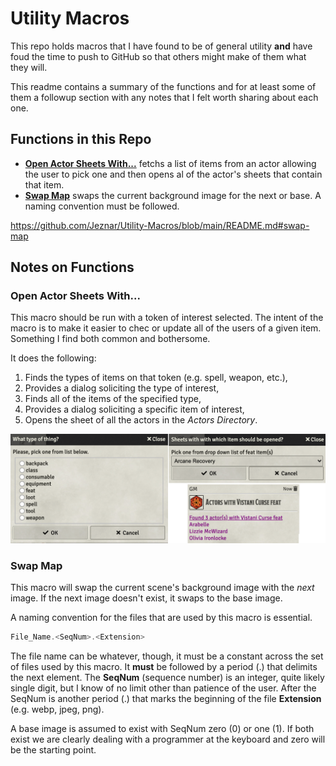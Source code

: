 # Utility Macros

This repo holds macros that I have found to be of general utility **and** have foud the time to push to GitHub so that others might make of them what they will.

This readme contains a summary of the functions and for at least some of them a followup section with any notes that I felt worth sharing about each one.

## Functions in this Repo

* **[Open Actor Sheets With...](#open-actor-sheets-with...)** fetchs a list of items from an actor allowing the user to pick one and then opens al of the actor's sheets that contain that item.
* **[Swap Map](swap-map)** swaps the current background image for the next or base. A naming convention must be followed.

https://github.com/Jeznar/Utility-Macros/blob/main/README.md#swap-map
## Notes on Functions

### **Open Actor Sheets With...** 

This macro should be run with a token of interest selected.  The intent of the macro is to make it easier to chec or update all of the users of a given item.  Something I find both common and bothersome. 

It does the following:

1. Finds the types of items on that token (e.g. spell, weapon, etc.),
1. Provides a dialog soliciting the type of interest,
1. Finds all of the items of the specified type,
1. Provides a dialog soliciting a specific item of interest,
1. Opens the sheet of all the actors in the *Actors Directory*.

![Open_Actor_Sheets_With_Example.png](Images/Open_Actor_Sheets_With_Example.png)

### Swap Map

This macro will swap the current scene's background image with the *next* image.  If the next image doesn't exist, it swaps to the base image.

A naming convention for the files that are used by this macro is essential.

~~~javascript
File_Name.<SeqNum>.<Extension>
~~~

The file name can be whatever, though, it must be a constant across the set of files used by this macro.  It **must** be followed by a period (.) that delimits the next element. The **SeqNum** (sequence number) is an integer, quite likely single digit, but I know of no limit other than patience of the user.  After the SeqNum is another period (.) that marks the beginning of the file **Extension** (e.g. webp, jpeg, png).

A base image is assumed to exist with SeqNum zero (0) or one (1).  If both exist we are clearly dealing with a programmer at the keyboard and zero will be the starting point.

